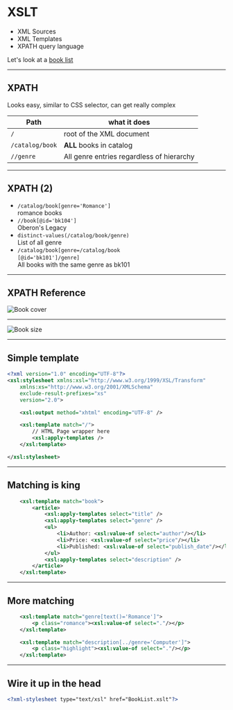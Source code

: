 # XSLT

- XML Sources
- XML Templates
- XPATH query language

Let's look at a [book list](https://raw.githubusercontent.com/databricks/spark-xml/master/src/test/resources/books.xml)

---

## XPATH

Looks easy, similar to CSS selector, can get really complex

| Path            | what it does                              |
| --------------- | ----------------------------------------- |
| `/`             | root of the XML document                  |
| `/catalog/book` | **ALL** books in catalog                  |
| `//genre`       | All genre entries regardless of hierarchy |

---

## XPATH (2)

- `/catalog/book[genre='Romance']`<br />
  romance books
- `//book[@id='bk104']`<br />
  Oberon's Legacy
- `distinct-values(/catalog/book/genre)`<br />
  List of all genre
- `/catalog/book[genre=/catalog/book`<br />`[@id='bk101']/genre]`<br />
  All books with the same genre as bk101

---

## XPATH Reference

![Book cover](slides/XSLT1.png)

---

![Book size](slides/XSLT2.png)

---

## Simple template

```xml
<?xml version="1.0" encoding="UTF-8"?>
<xsl:stylesheet xmlns:xsl="http://www.w3.org/1999/XSL/Transform"
    xmlns:xs="http://www.w3.org/2001/XMLSchema"
    exclude-result-prefixes="xs"
    version="2.0">

    <xsl:output method="xhtml" encoding="UTF-8" />

    <xsl:template match="/">
        // HTML Page wrapper here
        <xsl:apply-templates />
    </xsl:template>

</xsl:stylesheet>
```

---

## Matching is king

```xml
    <xsl:template match="book">
        <article>
            <xsl:apply-templates select="title" />
            <xsl:apply-templates select="genre" />
            <ul>
                <li>Author: <xsl:value-of select="author"/></li>
                <li>Price: <xsl:value-of select="price"/></li>
                <li>Published: <xsl:value-of select="publish_date"/></li>
            </ul>
            <xsl:apply-templates select="description" />
        </article>
    </xsl:template>
```

---

## More matching

```xml
    <xsl:template match="genre[text()='Romance']">
        <p class="romance"><xsl:value-of select="."/></p>
    </xsl:template>

    <xsl:template match="description[../genre='Computer']">
        <p class="highlight"><xsl:value-of select="."/></p>
    </xsl:template>
```

---

## Wire it up in the head

```xml
<?xml-stylesheet type="text/xsl" href="BookList.xslt"?>
```
